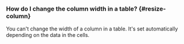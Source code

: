 ### How do I change the column width in a table? {#resize-column}

You can't change the width of a column in a table. It's set automatically depending on the data in the cells.
